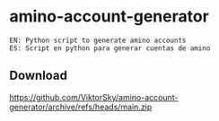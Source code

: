 # amino-account-generator

```
EN: Python script to generate amino accounts
ES: Script en python para generar cuentas de amino
```
## Download
https://github.com/ViktorSky/amino-account-generator/archive/refs/heads/main.zip
